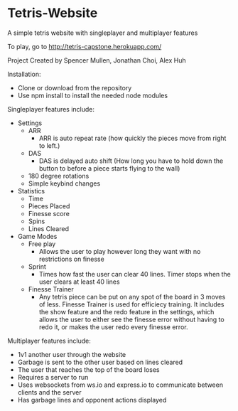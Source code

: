# Tetris-Website

A simple tetris website with singleplayer and multiplayer features

To play, go to http://tetris-capstone.herokuapp.com/

Project Created by Spencer Mullen, Jonathan Choi, Alex Huh

Installation:
- Clone or download from the repository
- Use npm install to install the needed node modules

Singleplayer features include:
- Settings
  - ARR
    - ARR is auto repeat rate (how quickly the pieces move from right to left.)
  - DAS
    - DAS is delayed auto shift (How long you have to hold down the button to before a piece starts flying to the wall)
  - 180 degree rotations
  - Simple keybind changes
- Statistics
  - Time
  - Pieces Placed
  - Finesse score
  - Spins
  - Lines Cleared
- Game Modes
  - Free play
    - Allows the user to play however long they want with no restrictions on finesse
  - Sprint
    - Times how fast the user can clear 40 lines. Timer stops when the user clears at least 40 lines
  - Finesse Trainer
    - Any tetris piece can be put on any spot of the board in 3 moves of less. Finesse Trainer is used for efficiecy training. It includes the show feature and the redo feature in the settings, which allows the user to either see the finesse error without having to redo it, or makes the user redo every finesse error.

Multiplayer features include:
- 1v1 another user through the website
- Garbage is sent to the other user based on lines cleared
- The user that reaches the top of the board loses
- Requires a server to run
- Uses websockets from ws.io and express.io to communicate between clients and the server
- Has garbage lines and opponent actions displayed

